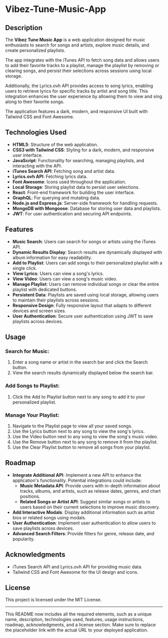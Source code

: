 
# Vibez-Tune-Music-App

## Description

The **Vibez Tune Music App** is a web application designed for music enthusiasts to search for songs and artists, explore music details, and create personalized playlists.

The app integrates with the iTunes API to fetch song data and allows users to add their favorite tracks to a playlist, manage the playlist by removing or clearing songs, and persist their selections across sessions using local storage.

Additionally, the Lyrics.ovh API provides access to song lyrics, enabling users to retrieve lyrics for specific tracks by artist and song title. This integration enhances the user experience by allowing them to view and sing along to their favorite songs.

The application features a dark, modern, and responsive UI built with Tailwind CSS and Font Awesome.

## Technologies Used

- **HTML5**: Structure of the web application.
- **CSS3 with Tailwind CSS**: Styling for a dark, modern, and responsive user interface.
- **JavaScript**: Functionality for searching, managing playlists, and interacting with the API.
- **iTunes Search API**: Fetching song and artist data.
- **Lyrics.ovh API**: Fetching lyrics data.
- **Font Awesome**: Icons used throughout the application.
- **Local Storage**: Storing playlist data to persist user selections.
- **React**: Front-end framework for building the user interface.
- **GraphQL**: For querying and mutating data.
- **Node.js and Express.js**: Server-side framework for handling requests.
- **MongoDB with Mongoose**: Database for storing user data and playlists.
- **JWT**: For user authentication and securing API endpoints.

## Features

- **Music Search**: Users can search for songs or artists using the iTunes API.
- **Dynamic Results Display**: Search results are dynamically displayed with album information for easy readability.
- **Add to Playlist**: Users can add songs to their personalized playlist with a single click.
- **View Lyrics**: Users can view a song's lyrics.
- **View Video**: Users can view a song's music video.
- **Manage Playlist**: Users can remove individual songs or clear the entire playlist with dedicated buttons.
- **Persistent Data**: Playlists are saved using local storage, allowing users to maintain their playlists across sessions.
- **Responsive Design**: Fully responsive layout that adapts to different devices and screen sizes.
- **User Authentication**: Secure user authentication using JWT to save playlists across devices.

## Usage

### Search for Music:

1. Enter a song name or artist in the search bar and click the Search button.
2. View the search results dynamically displayed below the search bar.

### Add Songs to Playlist:

1. Click the Add to Playlist button next to any song to add it to your personalized playlist.

### Manage Your Playlist:

1. Navigate to the Playlist page to view all your saved songs.
2. Use the Lyrics button next to any song to view the song's lyrics.
3. Use the Video button next to any song to view the song's music video.
4. Use the Remove button next to any song to remove it from the playlist.
5. Use the Clear Playlist button to remove all songs from your playlist.

## Roadmap

- **Integrate Additional API**: Implement a new API to enhance the application's functionality. Potential integrations could include:
  - **Music Metadata API**: Provide users with in-depth information about tracks, albums, and artists, such as release dates, genres, and chart positions.
  - **Related Songs or Artist API**: Suggest similar songs or artists to users based on their current selections to improve music discovery.
- **Add Interactive Modals**: Display additional information such as artist bios or related songs using modals.
- **User Authentication**: Implement user authentication to allow users to save playlists across devices.
- **Advanced Search Filters**: Provide filters for genre, release date, and popularity.

## Acknowledgments

- iTunes Search API and Lyrics.ovh API for providing music data.
- Tailwind CSS and Font Awesome for the UI design and icons.

## License

This project is licensed under the MIT License.

---

This README now includes all the required elements, such as a unique name, description, technologies used, features, usage instructions, roadmap, acknowledgments, and a license section. Make sure to replace the placeholder link with the actual URL to your deployed application.